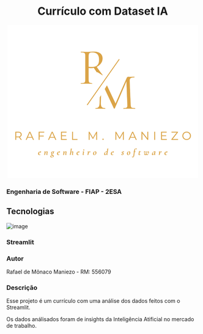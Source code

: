 <h1 align="center">Currículo com Dataset IA</h1>
<div align="center" width="100px">

![image](https://github.com/mmaniezo/curriculo_dataset_ia/blob/main/img/logo.png)

</div>


<div text-align="center">

### Engenharia de Software - FIAP - 2ESA

</div>


## Tecnologias
<div style="display="flex;">

![image](https://docs.streamlit.io/logo.svg)<h3>Streamlit<h3/>

</div>


### Autor
Rafael de Mônaco Maniezo - RM: 556079

### Descrição
<p>Esse projeto é um currículo com uma análise dos dados feitos com o Streamlit.</p>
<p>Os dados análisados foram de insights da Inteligência Atificial no mercado de trabalho.</p>
